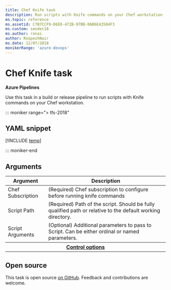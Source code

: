```yaml
---
title: Chef Knife task
description: Run scripts with Knife commands on your Chef workstation
ms.topic: reference
ms.assetid: C7B7CCF9-D6E0-472B-97BB-06B6E43504F3
ms.custom: seodec18
ms.author: ronai
author: RoopeshNair
ms.date: 12/07/2018
monikerRange: 'azure-devops'
---
```


# Chef Knife task

**Azure Pipelines**

Use this task in a build or release pipeline to run scripts with Knife commands on your Chef workstation.

::: moniker range="> tfs-2018"

## YAML snippet

[!INCLUDE [temp](../includes/yaml/ChefKnifeV1.md)]

::: moniker-end

## Arguments

<table><thead><tr><th>Argument</th><th>Description</th></tr></thead>
<tr><td>Chef Subscription</td><td>(Required) Chef subscription to configure before running knife commands</td></tr>
<tr><td>Script Path</td><td>(Required) Path of the script. Should be fully qualified path or relative to the default working directory.</td></tr>
<tr><td>Script Arguments</td><td>(Optional) Additional parameters to pass to Script.  Can be either ordinal or named parameters.</td></tr>


<tr>
<th style="text-align: center" colspan="2"><a href="~/pipelines/process/tasks.md#controloptions" data-raw-source="[Control options](../../process/tasks.md#controloptions)">Control options</a></th>
</tr>

</table>

## Open source

This task is open source [on GitHub](https://github.com/Microsoft/azure-pipelines-tasks). Feedback and contributions are welcome.
